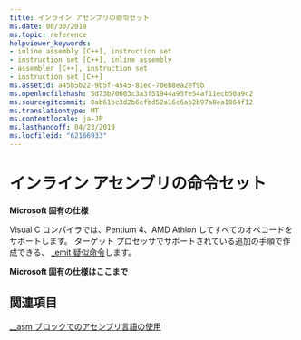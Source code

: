 ```yaml
---
title: インライン アセンブリの命令セット
ms.date: 08/30/2018
ms.topic: reference
helpviewer_keywords:
- inline assembly [C++], instruction set
- instruction set [C++], inline assembly
- assembler [C++], instruction set
- instruction set [C++]
ms.assetid: a45b5b22-9b5f-4545-81ec-70eb8ea2ef9b
ms.openlocfilehash: 5d73b70603c3a3f51944a95fe54af11ecb50a9c2
ms.sourcegitcommit: 0ab61bc3d2b6cfbd52a16c6ab2b97a8ea1864f12
ms.translationtype: MT
ms.contentlocale: ja-JP
ms.lasthandoff: 04/23/2019
ms.locfileid: "62166933"
---
```

# <a name="instruction-set-for-inline-assembly"></a>インライン アセンブリの命令セット

**Microsoft 固有の仕様**

Visual C コンパイラでは、Pentium 4、AMD Athlon してすべてのオペコードをサポートします。 ターゲット プロセッサでサポートされている追加の手順で作成できる、 [_emit 疑似命令](../../assembler/inline/emit-pseudoinstruction.md)します。

**Microsoft 固有の仕様はここまで**

## <a name="see-also"></a>関連項目

[__asm ブロックでのアセンブリ言語の使用](../../assembler/inline/using-assembly-language-in-asm-blocks.md)<br/>